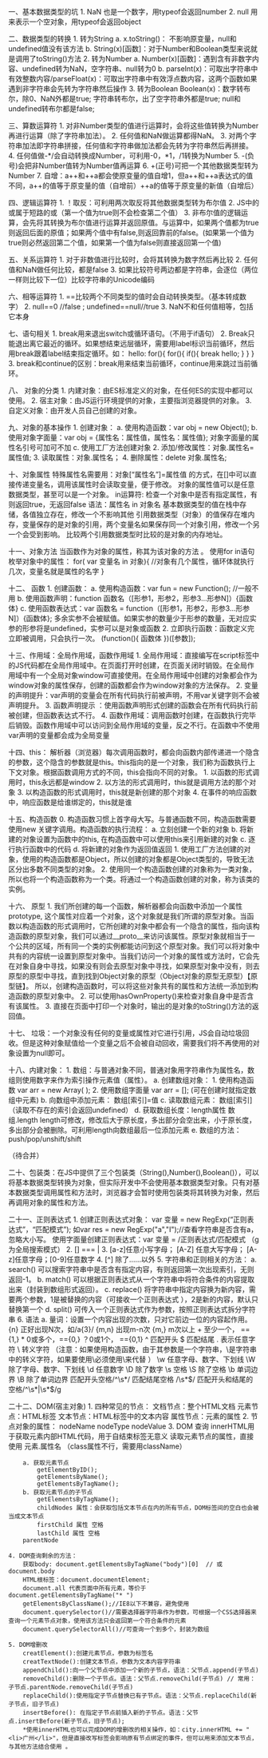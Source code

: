 一、基本数据类型的坑
	1. NaN 也是一个数字，用typeof会返回number
	2. null 用来表示一个空对象，用typeof会返回object

二、数据类型的转换
	1. 转为String
		a. x.toString()： 不影响原变量，null和undefined值没有该方法
		b. String(x)[函数]：对于Number和Boolean类型来说就是调用了toString()方法
	2. 转为Number
		a. Number(x)[函数]：遇到含有非数字内容、undefined转为NaN，空字符串、null转为0
		b. parseInt(x)：可取出字符串中有效整数内容/parseFloat(x)：可取出字符串中有效浮点数内容，这两个函数如果遇到非字符串会先转为字符串然后操作
	3. 转为Boolean
		Boolean(x)：数字转布尔，除0、NaN外都是true; 字符串转布尔，出了空字符串外都是true; null和undefined转布尔都是false;

三、算数运算符
	1. 对非Number类型的值进行运算时，会将这些值转换为Number再进行运算（除了字符串加法）。
	2. 任何值和NaN做运算都得NaN。
	3. 对两个字符串加法即字符串拼接，任何值和字符串做加法都会先转为字符串然后再拼接。
	4. 任何值做-*/会自动转换成Number，可利用-0，*1，/1转换为Number
	5. -(负号)会把非Number值转为Number值再运算
	6. +(正号)可把一个其他数据类型转为Number
	7. 自增：a++和++a都会使原变量的值自增1，但a++和++a表达式的值不同，a++的值等于原变量的值（自增前）++a的值等于原变量的新值（自增后）

四、逻辑运算符
	1. ！取反：可利用两次取反将其他数据类型转为布尔值
 	2. JS中的或属于短路的或（第一个值为true则不会检查第二个值）
 	3. 非布尔值的逻辑运算，会先将其转换为布尔值进行运算并返回原值。与运算中，如果两个值都为true则返回后面的原值；如果两个值中有false,则返回靠前的false。(如果第一个值为true则必然返回第二个值，如果第一个值为false则直接返回第一个值)

五、关系运算符
	1. 对于非数值进行比较时，会将其转换为数字然后再比较
	2. 任何值和NaN做任何比较，都是false
	3. 如果比较符号两边都是字符串，会逐位（两位一样则比较下一位）比较字符串的Unicode编码

六、相等运算符
	1. ==比较两个不同类型的值时会自动转换类型。（基本转成数字）
	2. null==0 //false ; undefined==null//true
	3. NaN不和任何值相等，包括它本身

七、语句相关
	1. break用来退出switch或循环语句。（不用于if语句）
	2. Break只能退出离它最近的循环。如果想结束远层循环，需要用label标识当前循环，然后用break跟着label结束指定循环。如：
	hello:
	for(){
		for(){
			if(){
				break hello;
			}
		}
	}
	3. break和continue的区别：break用来结束当前循环，continue用来跳过当前循环。

八、 对象的分类
	1. 内建对象：由ES标准定义的对象，在任何ES的实现中都可以使用。
	2. 宿主对象：由JS运行环境提供的对象，主要指浏览器提供的对象。
	3. 自定义对象：由开发人员自己创建的对象。 

九、对象的基本操作
	1. 创建对象：
		a. 使用构造函数：var obj = new Object();
		b. 使用对象字面量：var obj = {属性名：属性值，属性名：属性值}; 对象字面量的属性名引号可加可不加
		c. 使用工厂方法创建对象
	2. 添加/修改属性：对象.属性名=属性值;
	3. 读取属性：对象.属性名；
	4. 删除属性：delete 对象.属性名; 

十、对象属性
	特殊属性名需要用：对象[“属性名”]=属性值 的方式，在[]中可以直接传递变量名，调用该属性时会读取变量，便于修改。
	对象的属性值可以是任意数据类型，甚至可以是一个对象。
	in运算符: 检查一个对象中是否有指定属性，有则返回true，无返回false  语法：属性名 in 对象名
	基本数据类型的值在栈中存储，各值独立存在，修改一个不影响其他
	引用数据类型（对象）的值保存在堆内存，变量保存的是对象的引用，两个变量名如果保存同一个对象引用，修改一个另一个会受到影响。	比较两个引用数据类型时比较的是对象的内存地址。

十一、对象方法
	当函数作为对象的属性，称其为该对象的方法 。
	使用for in语句枚举对象中的属性：
	for( var 变量名 in 对象){
		//对象有几个属性，循环体就执行几次，变量名就是属性的名字
	}

十二、 函数
	1. 创建函数：
		a. 使用构造函数：var fun = new Function(); //一般不用
		b. 使用函数声明：function 函数名（[形参1，形参2，形参3...形参N]）{函数体}
		c. 使用函数表达式：var 函数名 = function（[形参1，形参2，形参3...形参N]）{函数体};
	多余实参不会被赋值。如果实参的数量少于形参的数量，无对应实参的形参将是undefined，实参可以是对象或函数
	2. 立即执行函数：函数定义完立即被调用，只会执行一次。
		(function(){
			函数体
			})([参数]);

十三、作用域：全局作用域，函数作用域
	1. 全局作用域：直接编写在script标签中的JS代码都在全局作用域中。在页面打开时创建，在页面关闭时销毁。在全局作用域中有一个全局对象window可直接使用。在全局作用域中创建的对象都会作为window对象的属性保存，创建的函数都会作为window对象的方法保存。
	2. 变量的声明提升：var声明的变量会在所有代码执行前被声明，不用var关键字则不会被声明提升。
	3. 函数声明提示 ：使用函数声明形式创建的函数会在所有代码执行前被创建，但函数表达式不行。
	4. 函数作用域：调用函数时创建，在函数执行完毕后销毁。函数作用域中可以访问到全局作用域的变量，反之不行。在函数中不使用var声明的变量都会成为全局变量

十四、this： 解析器（浏览器）每次调用函数时，都会向函数内部传递进一个隐含的参数，这个隐含的参数就是this。this指向的是一个对象，我们称为函数执行上下文对象。根据函数调用方式的不同，this会指向不同的对象。
	1. 以函数的形式调用时，this永远都是window
	2. 以方法的形式调用时，this就是调用方法的那个对象
	3. 以构造函数的形式调用时，this就是新创建的那个对象
	4. 在事件的响应函数中，响应函数是给谁绑定的，this就是谁

十五、构造函数
	0. 构造函数习惯上首字母大写。与普通函数不同，构造函数需要使用new 关键字调用。构造函数的执行流程：
		a. 立刻创建一个新的对象
		b. 将新建的对象设置为函数中的this, 在构造函数中可以使用this来引用新建的对象 
		c. 逐行执行函数中的代码
		d. 将新建的对象作为返回值返回
	1. 使用工厂方法创建的对象，使用的构造函数都是Object，所以创建的对象都是Object类型的，导致无法区分出多数不同类型的对象。
	2. 使用同一个构造函数创建的对象称为一类对象，所以也将一个构造函数称为一个类。将通过一个构造函数创建的对象，称为该类的实例。

十六、 原型
	1. 我们所创建的每一个函数，解析器都会向函数中添加一个属性prototype, 这个属性对应着一个对象，这个对象就是我们所谓的原型对象。当函数以构造函数的形式调用时，它所创建的对象中都会有一个隐含的属性，指向该构造函数的原型对象，我们可以通过__proto__来访问该属性。原型对象就相当于一个公共的区域，所有同一个类的实例都能访问到这个原型对象。我们可以将对象中共有的内容统一设置到原型对象中。当我们访问一个对象的属性或方法时，它会先在对象自身中寻找，如果没有则会去原型对象中寻找，如果原型对象中没有，则去原型的原型中寻找，直到找到Object对象的原型（Object对象的原型无原型）【原型链】。 所以，创建构造函数时，可以将这些对象共有的属性和方法统一添加到构造函数的原型对象中。 
	2. 可以使用hasOwnProperty()来检查对象自身中是否含有该属性。
	3. 直接在页面中打印一个对象时，输出的是对象的toString()方法的返回值。

十七、 垃圾：一个对象没有任何的变量或属性对它进行引用，JS会自动垃圾回收。但是这种对象赋值给一个变量之后不会被自动回收，需要我们将不再使用的对象设置为null即可。

十八、内建对象：
	1. 数组：与普通对象不同，普通对象用字符串作为属性名，数组则使用数字来作为索引操作元素值（属性）。
	a. 创建数组对象：
		1. 使用构造函数 var arr = new Array( );
		2. 使用数组字面量 var arr = []; (可在创建时就指定数组中元素)
	b. 向数组中添加元素：
		数组[索引]=值
	c. 读取数组元素：
		数组[索引]（读取不存在的索引会返回undefined）
	d. 获取数组长度：length属性
		数组.length
		length可修改，修改后大于原长度，多出部分会空出来，小于原长度，多出部分会被删除。可利用length向数组最后一位添加元素
	e. 数组的方法：
		push/pop/unshift/shift


（待合并）

二十、包装类：在JS中提供了三个包装类（String(),Number(),Boolean()），可以将基本数据类型转换为对象，但实际开发中不会使用基本数据类型对象。只有对基本数据类型调用属性和方法时，浏览器才会暂时使用包装类将其转换为对象，然后再调用对象的属性和方法。

二十一、正则表达式
	1. 创建正则表达式对象：
		var 变量 = new RegExp(“正则表达式”，“匹配模式”); 如var res = new RegExp("a","I");//查看字符串是否含有a，忽略大小写。
		使用字面量创建正则表达式：var 变量 = /正则表达式/匹配模式 （g为全局搜索模式）
	2. [] === | 
	3. [a-z]任意小写字母； [A-Z] 任意大写字母； [A-z]任意字母；[0-9]任意数字
	4. [^] 除了……以外 
	5. 字符串和正则相关的方法：
		a. search() 可以搜索字符串中是否含有指定内容，有则返回第一次出现索引，无则返回-1。
		b. match() 可以根据正则表达式从一个字符串中将符合条件的内容提取出来（封装到数组形式返回）。 
		c. replace() 将字符串中指定内容换为新内容，需要两个参数，1是被替换的内容（可接收一个正则表达式 ），2是新的内容，默认只替换第一个
		d. split() 可传入一个正则表达式作为参数，按照正则表达式拆分字符串
	6. 语法
		a. 量词：设置一个内容出现的次数，只对它前边一位的内容起作用。 
			{n} 正好出现N次，如/a{3}/
			{m,n} 出现m-n次
			{m,} m次以上
			+ 至少一个， =={1,}
			* 0或多个，=={0,}
			？0或1个， =={0,1}
		^ 匹配开头
		$ 匹配结尾 
		. 表示任意字符
		\ 转义字符 （注意：如果使用构造函数，由于其参数是一个字符串，\是字符串中的转义字符，如果要使用\必须使用\\来代替 ）
		\w 任意字母、数字、下划线
		\W 除了字母、数字、下划线
		\d 任意数字
		\D 除了数字
		\s 空格
		\S 除了空格
		\b 单词边界
		\B 除了单词边界
			匹配开头空格/^\s*/
			匹配结尾空格 /\s*$/
			匹配开头和结尾的空格/^\s*|\s*$/g

二十二、DOM(宿主对象)
	1. 四种常见的节点：
		文档节点：整个HTML文档
		元素节点：HTML标签
		文本节点：HTML标签中的文本内容
		属性节点：元素的属性
	2. 节点对象的属性：
		nodeName
		nodeType
		nodeValue
	3. DOM 查询
		innerHTML用于获取元素内部HTML代码，用于自结束标签无意义
		读取元素节点的属性，直接使用  元素.属性名 （class属性不行，需要用className）
		
		a. 获取元素节点
			getElementByID();
			getElementsByName();
			getElementsByTagName();
		b. 获取元素节点的子节点
			getElementsByTagName();
			childNodes 属性：会获取包括文本节点在内的所有节点，DOM标签间的空白也会被当成文本节点
			firstChild 属性 空格
			lastChild 属性 空格 
		parentNode

	4. DOM查询剩余的方法：
		获取body: document.getElementsByTagName("body")[0]  // 或document.body
		HTML根标签：document.documentElement;
		document.all 代表页面中所有元素，等价于 document.getElementsByTagName("* ")
		getElementsByClassName();//IE8以下不兼容，避免使用
		document.querySelector()//需要选择器字符串作为参数，可根据一个CSS选择器来查询一个元素节点对象，使用该方法只会返回第一个符合条件的元素
		document.querySelectorAll()//可查询一个到多个，封装为数组
	
	5. DOM增删改
		creatElement():创建元素节点，参数为标签名
		creatTextNode():创建文本节点，参数为文本内容字符串
		appendChild():向一个父节点中添加一个新的子节点，语法：父节点.append(子节点)
		removeChild():删除一个子节点。语法：父节点.removeChild(子节点) // 常用： 子节点.parentNode.removeChild(子节点)
		replaceChild():使用指定子节点替换已有子节点。语法：父节点.replaceChild(新子节点，旧子节点)
		insertBefore(): 在指定子节点前插入新的子节点。语法：父节点.insertBefore(新子节点，旧子节点);
		*使用innerHTML也可以完成DOM的增删改的相关操作，如：city.innerHTML += "<li>广州</li>"，但是直接改写标签会影响原有节点绑定的事件，但可以用来添加文本节点，与其他方法结合使用 。
		

